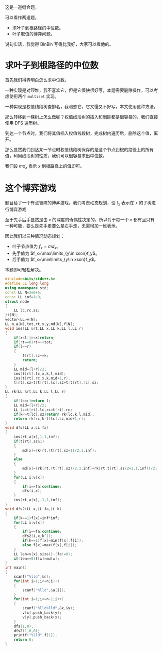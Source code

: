 这是一道缝合题。

可以看作两道题。

- 求叶子到根路径的中位数。
- 叶子取值的博弈问题。

说句实话，我觉得 BinBin 写得比我好，大家可以看他的。

# 求叶子到根路径的中位数

首先我们得弄明白怎么求中位数。

一种实现是对顶堆，我不喜欢它，但是它很快很好写，本题需要删除操作，可以考虑使用两个 `multiset` 实现。

一种实现是权值线段树查排名，我暗恋它，它又慢又不好写，本文使用这种方法。

那么转移到一棵树上怎么做呢？权值线段树的插入和删除都是很容易的，我们直接使用 DFS 遍历树。

到达一个节点时，我们将其值插入权值线段树，完成树内遍历后，删除这个值，离开。

那么显然我们到达某一节点时权值线段树保存的是这个节点到根的路径上的所有值，利用线段树的性质，我们可以很容易求出中位数。

我们设 $md_x$ 表示 $x$ 到根路径上的值即可。

# 这个博弈游戏

题目给了一个有点智障的博弈游戏，我们考虑动态规划，设 $f_x$ 表示在 $x$ 的子树进行博弈游戏

至于先手后手显然是由 $x$ 的深度的奇偶性决定的，所以对于每一个 $x$ 都有且只有一种可能，要么是先手走要么是右手走，无需增加一维表示。

因此我们以三种情况动态规划：

- 叶子节点值为 $f_x=md_x$。
- 先手值为 $f_x=\max\limits_{y\in xson}f_y$。
- 后手值为 $f_x=\min\limits_{y\in xson}f_y$。

本题即可轻松解决。

```cpp
#include<bits/stdc++.h>
#define LL long long
using namespace std;
const LL N=3e6+5;
const LL inf=1e9;
struct node
{
	LL lc,rc,sz;
}t[N];
vector<LL>v[N];
LL n,a[N],tot,rt,x,y,md[N],f[N];
void ins(LL &rt,LL x,LL k,LL l,LL r)
{
	if(x<l||r<x)return;
	if(rt==0)rt=++tot;
	if(l==r)
	{
		t[rt].sz+=k;
		return;
	}
	LL mid=(l+r)/2;
	ins(t[rt].lc,x,k,l,mid);
	ins(t[rt].rc,x,k,mid+1,r);
	t[rt].sz=t[t[rt].lc].sz+t[t[rt].rc].sz;
}
LL rk(LL &rt,LL k,LL l,LL r)
{
	if(l==r)return l;
	LL mid=(l+r)/2;
	LL lc=t[rt].lc,rc=t[rt].rc;
	if(k<=t[lc].sz)return rk(lc,k,l,mid);
	return rk(rc,k-t[lc].sz,mid+1,r);
}
void dfs(LL x,LL fa)
{
	ins(rt,a[x],1,1,inf);
	if(t[rt].sz&1)
	{
		md[x]=rk(rt,(t[rt].sz+1)/2,1,inf);
	}
	else
	{
		md[x]=(rk(rt,(t[rt].sz)/2,1,inf)+rk(rt,t[rt].sz/2+1,1,inf))/2;
	}
	for(LL i:v[x])
	{
		if(i==fa)continue;
		dfs(i,x);
	}
	ins(rt,a[x],-1,1,inf);
}
void dfs2(LL x,LL fa,LL k)
{
	if(k==1)f[x]=inf*inf;
	for(LL i:v[x])
	{
		if(i==fa)continue;
		dfs2(i,x,k^1);
		if(k==1)f[x]=min(f[x],f[i]);
		else f[x]=max(f[x],f[i]);
	}
	LL len=v[x].size()-(fa!=0);
	if(len==0)f[x]=md[x];
}
int main()
{
	scanf("%lld",&n);
	for(int i=1;i<=n;i++)
	{
		scanf("%lld",&a[i]);
	}
	for(int i=1;i<=n-1;i++)
	{
		scanf("%lld%lld",&x,&y);
		v[x].push_back(y);
		v[y].push_back(x);
	}
	dfs(1,0);
	dfs2(1,0,0);
	printf("%lld",f[1]);
	return 0;
}
```


